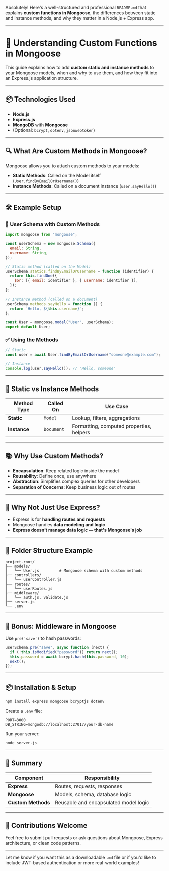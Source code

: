 Absolutely! Here's a well-structured and professional `README.md` that explains **custom functions in Mongoose**, the differences between static and instance methods, and why they matter in a Node.js + Express app.

---

# 📘 Understanding Custom Functions in Mongoose

This guide explains how to add **custom static and instance methods** to your Mongoose models, when and why to use them, and how they fit into an Express.js application structure.

---

## 📦 Technologies Used

- **Node.js**
- **Express.js**
- **MongoDB** with **Mongoose**
- (Optional: `bcrypt`, `dotenv`, `jsonwebtoken`)

---

## 🔍 What Are Custom Methods in Mongoose?

Mongoose allows you to attach custom methods to your models:

- **Static Methods**: Called on the Model itself (`User.findByEmailOrUsername()`)
- **Instance Methods**: Called on a document instance (`user.sayHello()`)

---

## 🛠️ Example Setup

### 👤 User Schema with Custom Methods

```js
import mongoose from "mongoose";

const userSchema = new mongoose.Schema({
  email: String,
  username: String,
});

// Static method (called on the Model)
userSchema.statics.findByEmailOrUsername = function (identifier) {
  return this.findOne({
    $or: [{ email: identifier }, { username: identifier }],
  });
};

// Instance method (called on a document)
userSchema.methods.sayHello = function () {
  return `Hello, ${this.username}`;
};

const User = mongoose.model("User", userSchema);
export default User;
```

### ✅ Using the Methods

```js
// Static
const user = await User.findByEmailOrUsername("someone@example.com");

// Instance
console.log(user.sayHello()); // "Hello, someone"
```

---

## 🔄 Static vs Instance Methods

| Method Type  | Called On  | Use Case                                 |
| ------------ | ---------- | ---------------------------------------- |
| **Static**   | `Model`    | Lookup, filters, aggregations            |
| **Instance** | `Document` | Formatting, computed properties, helpers |

---

## 📚 Why Use Custom Methods?

- **Encapsulation**: Keep related logic inside the model
- **Reusability**: Define once, use anywhere
- **Abstraction**: Simplifies complex queries for other developers
- **Separation of Concerns**: Keep business logic out of routes

---

## 🚫 Why Not Just Use Express?

- Express is for **handling routes and requests**
- Mongoose handles **data modeling and logic**
- **Express doesn’t manage data logic — that's Mongoose's job**

---

## 📁 Folder Structure Example

```
project-root/
├── models/
│   └── User.js         # Mongoose schema with custom methods
├── controllers/
│   └── userController.js
├── routes/
│   └── userRoutes.js
├── middleware/
│   └── auth.js, validate.js
├── server.js
└── .env
```

---

## 🧪 Bonus: Middleware in Mongoose

Use `pre('save')` to hash passwords:

```js
userSchema.pre("save", async function (next) {
  if (!this.isModified("password")) return next();
  this.password = await bcrypt.hash(this.password, 10);
  next();
});
```

---

## 📦 Installation & Setup

```bash
npm install express mongoose bcryptjs dotenv
```

Create a `.env` file:

```
PORT=3000
DB_STRING=mongodb://localhost:27017/your-db-name
```

Run your server:

```bash
node server.js
```

---

## 📣 Summary

| Component          | Responsibility                        |
| ------------------ | ------------------------------------- |
| **Express**        | Routes, requests, responses           |
| **Mongoose**       | Models, schema, database logic        |
| **Custom Methods** | Reusable and encapsulated model logic |

---

## 🙌 Contributions Welcome

Feel free to submit pull requests or ask questions about Mongoose, Express architecture, or clean code patterns.

---

Let me know if you want this as a downloadable `.md` file or if you'd like to include JWT-based authentication or more real-world examples!
